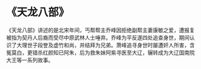 # 《天龙八部》
《天龙八部》讲述的是北宋年间，丐帮帮主乔峰因拒绝副帮主妻康敏之爱，遭报复被指为契丹人后裔而受尽中原武林人士唾弃。乔峰为平反遂四处追查身世，期间认识了大理世子段誉及虚竹和尚，并结拜为兄弟。萧峰追寻身世时屡遭奸人所害，含冤莫白，更错杀红颜知已阿朱，后为救朱妹阿紫寻医至大辽，辗转成为大辽国南院大王等一系列故事。
